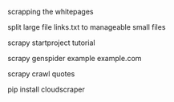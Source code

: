 scrapping the whitepages

split large file links.txt to manageable small files

scrapy startproject tutorial

scrapy genspider example example.com

scrapy crawl quotes

pip install cloudscraper